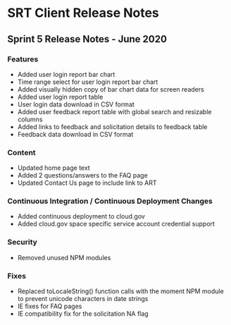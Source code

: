 # SRT Client Release Notes

## Sprint 5 Release Notes - June 2020

### Features
* Added user login report bar chart
* Time range select for user login report bar chart
* Added visually hidden copy of bar chart data for screen readers 
* Added user login report table
* User login data download in CSV format 
* Added user feedback report table with global search and resizable columns
* Added links to feedback and solicitation details to feedback table
* Feedback data download in CSV format 

### Content
* Updated home page text
* Added 2 questions/answers to the FAQ page
* Updated Contact Us page to include link to ART

### Continuous Integration / Continuous Deployment Changes
* Added continuous deployment to cloud.gov
* Added cloud.gov space specific service account credential support


### Security
* Removed unused NPM modules 

### Fixes
* Replaced toLocaleString() function calls with the moment NPM module to prevent unicode characters in date strings
* IE fixes for FAQ pages
* IE compatibility fix for the solicitation NA flag 




